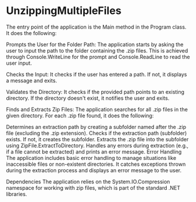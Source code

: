 # UnzippingMultipleFiles

The entry point of the application is the Main method in the Program class. It does the following:

Prompts the User for the Folder Path: The application starts by asking the user to input the path to the folder containing the .zip files. This is achieved through Console.WriteLine for the prompt and Console.ReadLine to read the user input.

Checks the Input: It checks if the user has entered a path. If not, it displays a message and exits.

Validates the Directory: It checks if the provided path points to an existing directory. If the directory doesn't exist, it notifies the user and exits.

Finds and Extracts Zip Files: The application searches for all .zip files in the given directory. For each .zip file found, it does the following:

Determines an extraction path by creating a subfolder named after the .zip file (excluding the .zip extension).
Checks if the extraction path (subfolder) exists. If not, it creates the subfolder.
Extracts the .zip file into the subfolder using ZipFile.ExtractToDirectory.
Handles any errors during extraction (e.g., if a file cannot be extracted) and prints an error message.
Error Handling
The application includes basic error handling to manage situations like inaccessible files or non-existent directories. It catches exceptions thrown during the extraction process and displays an error message to the user.

Dependencies
The application relies on the System.IO.Compression namespace for working with zip files, which is part of the standard .NET libraries.



